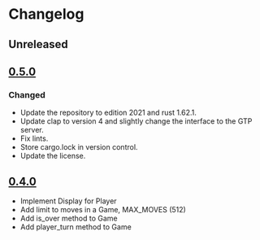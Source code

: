 # Changelog

## Unreleased

## [0.5.0](https://crates.io/crates/libgo/0.5.0)

### Changed

- Update the repository to edition 2021 and rust 1.62.1.
- Update clap to version 4 and slightly change the interface to the GTP server.
- Fix lints.
- Store cargo.lock in version control.
- Update the license.

## [0.4.0](https://crates.io/crates/libgo/0.4.0)

- Implement Display for Player
- Add limit to moves in a Game, MAX_MOVES (512)
- Add is_over method to Game
- Add player_turn method to Game
